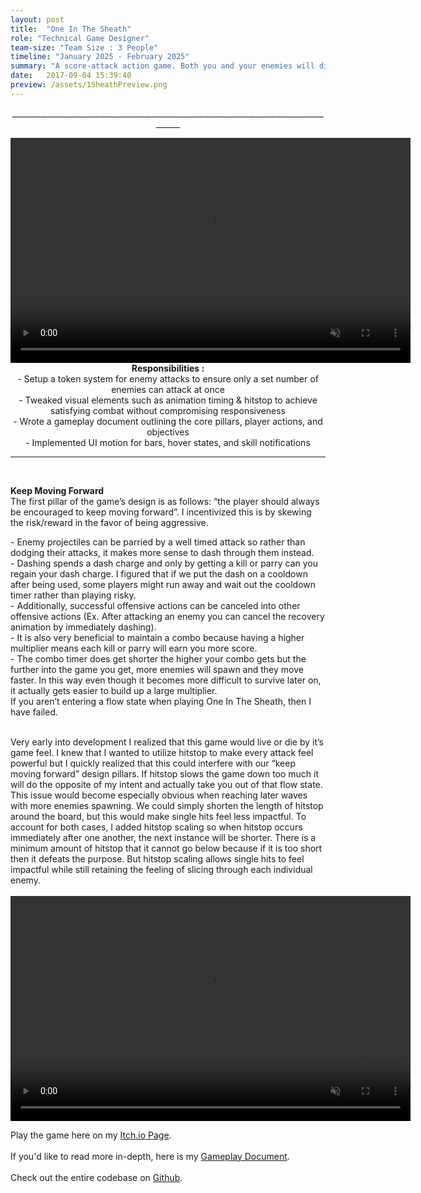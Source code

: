 ```yaml
---
layout: post
title:  "One In The Sheath"
role: "Technical Game Designer"
team-size: "Team Size : 3 People"
timeline: "January 2025 - February 2025"
summary: "A score-attack action game. Both you and your enemies will die from a single attack. Using your dash-attack spends a resource that can be regained by killing enemies or parrying projectiles."
date:   2017-09-04 15:39:40
preview: /assets/1SheathPreview.png
---
```

<p align="center">____________________________________________________________________________________</p>
<p align="center">  
<video width="640" height="360" autoplay muted loop>
  <source src="/assets/BrawloweenVideos/BrawloweenGameplay.mp4" type="video/mp4">
</video>
<br>
<b>Responsibilities :</b><br>
- Setup a token system for enemy attacks to ensure only a set number of enemies can attack at once<br>
- Tweaked visual elements such as animation timing & hitstop to achieve satisfying combat without compromising responsiveness<br>
- Wrote a gameplay document outlining the core pillars, player actions, and objectives<br>
- Implemented UI motion for bars, hover states, and skill notifications

____________________________________________________________________________________
<br>

<b>Keep Moving Forward</b><br>
The first pillar of the game’s design is as follows: “the player should always be encouraged to keep moving forward”. I incentivized this is by skewing the risk/reward in the favor of being aggressive.<br>
</p>
- Enemy projectiles can be parried by a well timed attack so rather than dodging their attacks, it makes more sense to dash through them instead.<br>
- Dashing spends a dash charge and only by getting a kill or parry can you regain your dash charge. I figured that if we put the dash on a cooldown after being used, some players might run away and wait out the cooldown timer rather than playing risky.<br>
- Additionally, successful offensive actions can be canceled into other offensive actions (Ex. After attacking an enemy you can cancel the recovery animation by immediately dashing).<br>
- It is also very beneficial to maintain a combo because having a higher multiplier means each kill or parry will earn you more score.<br>
- The combo timer does get shorter the higher your combo gets but the further into the game you get, more enemies will spawn and they move faster. In this way even though it becomes more difficult to survive later on, it actually gets easier to build up a large multiplier.<br>
If you aren’t entering a flow state when playing One In The Sheath, then I have failed.
<br><br>

Very early into development I realized that this game would live or die by it’s game feel. I knew that I wanted to utilize hitstop to make every attack feel powerful but I quickly realized that this could interfere with our “keep moving forward” design pillars. If hitstop slows the game down too much it will do the opposite of my intent and actually take you out of that flow state. This issue would become especially obvious when reaching later waves with more enemies spawning. We could simply shorten the length of hitstop around the board, but this would make single hits feel less impactful. To account for both cases, I added hitstop scaling so when hitstop occurs immediately after one another, the next instance will be shorter. There is a minimum amount of hitstop that it cannot go below because if it is too short then it defeats the purpose. But hitstop scaling allows single hits to feel impactful while still retaining the feeling of slicing through each individual enemy.<br><br>
<video width="640" height="360" autoplay muted loop>
  <source src="/assets/1SheathVideos/1SheathHitstopScaling.mp4" type="video/mp4">
</video>
<br>

Play the game here on my <a href="https://shanegamedev.itch.io/one-in-the-sheath">Itch.io Page</a>.<br><br>
If you'd like to read more in-depth, here is my <a href="https://docs.google.com/document/d/1z-u6jxpOQ0967URzYsQztUvDtA67lIu9O2IFe62chjU/edit?usp=sharing"> Gameplay Document</a>.<br><br>
Check out the entire codebase on <a href="https://github.com/ShaneMakesGames/Code-Samples/tree/main/One%20In%20The%20Sheath">Github</a>.<br><br>
